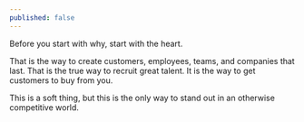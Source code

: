 ```yaml
---
published: false
---
```

Before you start with why, start with the heart.

That is the way to create customers, employees, teams, and companies that last. That is the true way to recruit great talent. It is the way to get customers to buy from you.

This is a soft thing, but this is the only way to stand out in an otherwise competitive world.
